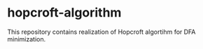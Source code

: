 # hopcroft-algorithm
This repository contains realization of Hopcroft algortihm for DFA minimization.
